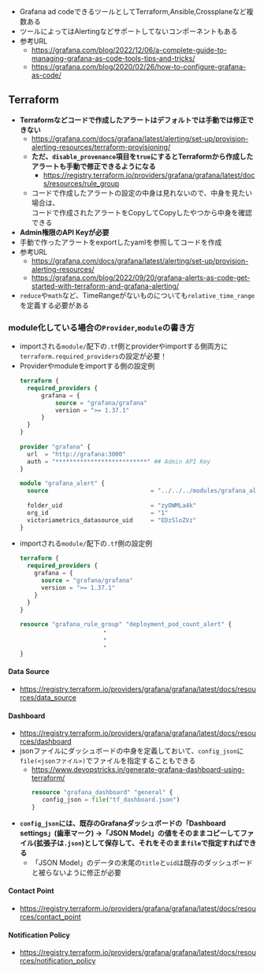 - Grafana ad codeできるツールとしてTerraform,Ansible,Crossplaneなど複数ある
- ツールによってはAlertingなどサポートしてないコンポーネントもある
- 参考URL
  - https://grafana.com/blog/2022/12/06/a-complete-guide-to-managing-grafana-as-code-tools-tips-and-tricks/
  - https://grafana.com/blog/2020/02/26/how-to-configure-grafana-as-code/
## Terraform
- **Terraformなどコードで作成したアラートはデフォルトでは手動では修正できない**
  - https://grafana.com/docs/grafana/latest/alerting/set-up/provision-alerting-resources/terraform-provisioning/
  - **ただ、`disable_provenance`項目を`true`にするとTerraformから作成したアラートも手動で修正できるようになる**
    - https://registry.terraform.io/providers/grafana/grafana/latest/docs/resources/rule_group
  - コードで作成したアラートの設定の中身は見れないので、中身を見たい場合は、  
    コードで作成されたアラートをCopyしてCopyしたやつから中身を確認できる
- **Admin権限のAPI Keyが必要**
- 手動で作ったアラートをexportしたyamlを参照してコードを作成
- 参考URL
  - https://grafana.com/docs/grafana/latest/alerting/set-up/provision-alerting-resources/
  - https://grafana.com/blog/2022/09/20/grafana-alerts-as-code-get-started-with-terraform-and-grafana-alerting/
- `reduce`や`math`など、TimeRangeがないものについても`relative_time_range`を定義する必要がある
### module化している場合の`Provider`,`module`の書き方
- importされる`module/`配下の`.tf`側とproviderやimportする側両方に`terraform.required_providers`の設定が必要！
- Providerやmoduleをimportする側の設定例
  ~~~terraform
  terraform {
    required_providers {
        grafana = {
            source = "grafana/grafana"
            version = ">= 1.37.1"
        }
    }
  }
 
  provider "grafana" {
    url  = "http://grafana:3000"
    auth = "**************************" ## Admin API Key
  }
 
  module "grafana_alert" {
    source                             = "../../../modules/grafana_alert"
 
    folder_uid                         = "zyOWMLa4k"
    org_id                             = "1"
    victoriametrics_datasource_uid     = "EDzSloZVz"
  }
  ~~~
- importされる`module/`配下の`.tf`側の設定例
  ~~~terraform
  terraform {
    required_providers {
      grafana = {
        source = "grafana/grafana"
        version = ">= 1.37.1"
      }
    }
  }
 
  resource "grafana_rule_group" "deployment_pod_count_alert" {
  　　　　　　　　　　　　　　・
  　　　　　　　　　　　　　　・
  　　　　　　　　　　　　　　・
  }
  ~~~

#### Data Source
- https://registry.terraform.io/providers/grafana/grafana/latest/docs/resources/data_source

#### Dashboard
- https://registry.terraform.io/providers/grafana/grafana/latest/docs/resources/dashboard
- jsonファイルにダッシュボードの中身を定義しておいて、`config_json`に`file(<jsonファイル>)`でファイルを指定することもできる
  - https://www.devopstricks.in/generate-grafana-dashboard-using-terraform/
    ~~~terraform
    resource "grafana_dashboard" "general" {
       config_json = file("tf_dashboard.json") 
    }
    ~~~
- **`config_json`には、既存のGrafanaダッシュボードの「Dashboard settings」(歯車マーク) →「JSON Model」の値をそのままコピーしてファイル(拡張子は`.json`)として保存して、それをそのまま`file`で指定すればできる**
  - 「JSON Model」のデータの末尾の`title`と`uid`は既存のダッシュボードと被らないように修正が必要

#### Contact Point
- https://registry.terraform.io/providers/grafana/grafana/latest/docs/resources/contact_point

#### Notification Policy
- https://registry.terraform.io/providers/grafana/grafana/latest/docs/resources/notification_policy